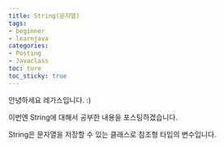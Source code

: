 ```yaml
---
title: String(문자열)
tags:
- beginner
- learnjava
categories:
- Posting
- Javaclass
toc: ture
toc_sticky: true
---
```


안녕하세요 레가스입니다. :)

이번엔 String에 대해서 공부한 내용을 포스팅하겠습니다.

String은 문자열을 저장할 수 있는 클래스로 참조형 타입의 변수입니다.
